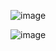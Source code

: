 ![image](https://github.com/user-attachments/assets/c3be0134-89e4-4f5b-a7cf-26bcc35d8622)

![image](https://github.com/user-attachments/assets/b315280c-8104-4525-b5bc-d55b03f2a934)

